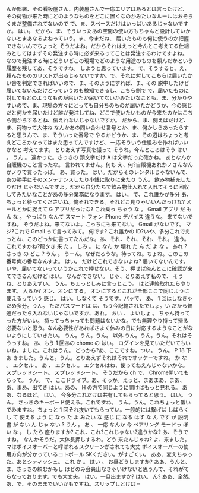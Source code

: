 んか部署、その看板屋さん、内装屋さんで一応エリアはあるとは言ったけど、
その荷物が来た時にどのようなものをどこに置くなのかみたいなルールはおそらくまだ整備されてないので
で、ま、スペースだけはいっぱいあるじゃないですか。
はい。
だから、ま、そういったあの空間の使い方もちゃんと設計していかないとまあなるよねっていう。ま、今まだね、
届いたものも何に使うのか把握 できないんでちょっと
そうだよね。だからそれはえっと今んとこ考えてる仕組みとしてはまずその発注する時に必ず来るってことは発注するわけですよね。
なので発注する時にどういどこの現場でどのような用途のものを頼んだかという履歴を残してあ、そうですね。
しようと思っています。
で、そうすると、え、頼んだもののリストが出るじゃないですか。で、それに対してこちらは届いたかい舎を判定できればいいので、ま、そのようにすれば、ま、その 脱中したけど届いてないんだけどっていうのも検知できるし、こちら側で
で、届いたものに対してもどのようなものが届いたか届いてないかみたいなことも、ま、分かりやすいので、ま、現場の方々にとっても自分ちのものが届いたかどうか、今の感じだと何かを届いたけど誰が発注してね、どこで使いたいものが今来たのかはこちら側からするとね、伝えれないじゃないですか。
だから、ま、例えばだけど、ま、荷物って大体ね なんかあの問い合わせ番号とか、ま、何かしらあったらすると思うんで、ま、そういった番号で
やるかどうか、ま、その辺はちょっと考えどころかなってはまた思ってんですけど、
一応そういう仕組みを作ればいいかなと
考えてます。
とりあえず写真を撮って
そうね。今んところはそう はい 。 うん 。 違かった。さっきの
頭文字だけ A は文字だった確かね。 あとなんか自販機のこと言ったな。
言われてません。何も
え、何?自販機あれかノさんなんかノりで買ったっぽ。
あ、買った。
はい。だからそのレンタルじゃないんで、あの勝手にそのメンテナンスしたり小銭に取りに来たり
うん。
飲み物補充したりだけ じゃないんですよ。だから自分たちで飲み物仕入れて入れてそうに回収してみたいなことがあの多分業務になります。
はい。
で、これ誰かが多分
あ、ちょっと待ってくださいね。俺それできる。それどこ見りゃいいんだっけな? メールとかに捉えて
G アプリだっけな? これ乗っ ちゃう な 。 Gmail アプリ だ もん な 。 やっぱり なんて スマート フォン iPhone デバイス 違うな。
来てないですね。
そうだよね。来てないよ。こっちにも来てない。
Gmail がないです。
マジ?これで Gmail って言ってみて。
何です? これ誰かの ID?いや、多分これでえっとね、このどっかに書ってたんだな。あ、それ、それ、それ、それ。 違う。これですかね?龍タき 来 た 。 しみ 。 に なん か 壊れ た ん だ よ な 。 あれ ? さっき の どこ ? うん 。 うーん。なぜだろうな。待ってね。ちょね。このこの番号俺の番号なんすよ。
はい。
だけどこれできないよね?
届いてないんです。
いや、届いてないっていうかこれで押せない。そう、押せば俺んとこに確認が来てできるんだけど
はい。
なんかできない。 じゃ、とりあえず私ので、
そうね、とりあえずい。
うん。ちょっとしみに言っとこう。 はと連絡取れたらやります。 入るか? オン、オンにする。
オンにするとこれが全部ここで同じように使えるっていう
感じ。
はい。しなくて
そうです。パッで、
あ、 1 回はしなきゃだめ多分。うん。
ただパスワードは は、もう今記憶されたでしょ。い
だから普通だったら入れないじゃないですか、あれ。 おい 、 よいしょ 。 ちゃん持ってった方がいい。
持ってっちゃっても問題はないかな。でも無理やり持って帰る必要ないと思う。なん必要性があればさよく休みの日に対応するようなことがないようにしていきたい。
うん。うん。うん。 以外
うん。うん。うん。それはそうっすね。 あ、もう 1 回あの chome の
はい。
ログインを見ていただいてもいいね。ました。これはうん。 どっから?あ、ここですね。つい。
うん。
P 18 下
あ きました。うんと。うん。とりあえずそれはそれでオッケーですね。 か な 。 エクセル 。 あ 、 エクセル 。 エクセルはね、使ってねえんじゃないかな。
スプレッドシート。
スプレッドシート。
そうだから ch で、 Chrome開いてもらって。
うん。
で、ここドライブ。あ、そっか。えっと、まあまあ、まあ、
あ、まあ、出てき
はい。あの、 H の方で同じように開けばもっと見れる。
ああ、なるほど。
はい。 今多分これだけは共有してもらってると思う。
はい。
うん。
さっきのキーボード使える。これですね。
うん。うん。これちょっと繋いでみますね。ちょっと 1 回それ抜いてもらってい。一般的には繋げば しばらく し て 使える よう に なっ た よ みたい な 感じ に なる はず な ん です が 説明 書 が ない ん じゃ ない ? うん 。 あ 、 一応 なんか 今 ペアリング モードっ ぽい な 。 し たら 座りますか?
これ、これ?これじゃない?違うかな?
あ、そうですね。 なんかそうだ。大体長押しするわ。どう
来たんじゃね?
よ、来ました。
マはボイスオーバーと呼ばれるスクリーンがされても大丈
ボイスオーバーの使用方向が分かっているコトボール SKください。がすごくい。
ああ、変えちゃった。あとシティッシュ。 これ か 。 はい 。 お昼どうしますか?
ああ、うんと、ま、さっきの頼むかもし はどのみ会員出なきゃいけないと思うんで、それがてらなっております。でも大丈夫。
はい。一旦出ますか?
はい。
ん?
ああ、全然。あ、で、そのままでいいかもですね。スリップしとけば ።